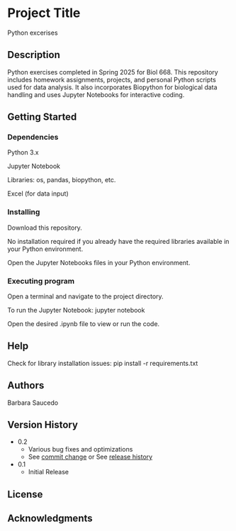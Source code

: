 # Project Title

Python excerises

## Description

Python exercises completed in Spring 2025 for Biol 668. This repository includes homework assignments, projects, and personal Python scripts used for data analysis. It also incorporates Biopython for biological data handling and uses Jupyter Notebooks for interactive coding.

## Getting Started

### Dependencies

Python 3.x

Jupyter Notebook

Libraries: os, pandas, biopython, etc.

Excel (for data input)

### Installing

Download this repository.

No installation required if you already have the required libraries available in your Python environment.

Open the Jupyter Notebooks files in your Python environment.

### Executing program

Open a terminal and navigate to the project directory.

To run the Jupyter Notebook:
jupyter notebook

Open the desired .ipynb file to view or run the code.

## Help

Check for library installation issues:
pip install -r requirements.txt

## Authors

Barbara Saucedo

## Version History

* 0.2
    * Various bug fixes and optimizations
    * See [commit change]() or See [release history]()
* 0.1
    * Initial Release

## License


## Acknowledgments
